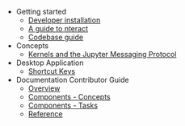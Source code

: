 - Getting started
  - [Developer installation](getting-started/install.md)
  - [A guide to nteract](getting-started/nteract-guide.md)
  - [Codebase guide](getting-started/codebase-guide.md)
- Concepts
  - [Kernels and the Jupyter Messaging Protocol](concepts/kernels.md)
- Desktop Application
  - [Shortcut Keys](desktop/shortcut-keys.md)
- Documentation Contributor Guide
  - [Overview](doc-contributor/overview.md)
  - [Components - Concepts](doc-contributor/components-concepts.md)
  - [Components - Tasks](doc-contributor/components-tasks.md)
  - [Reference](doc-contributor/reference.md)
